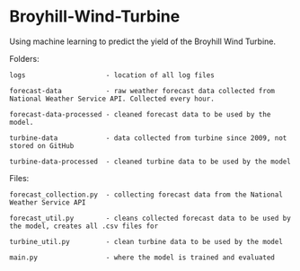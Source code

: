 # Broyhill-Wind-Turbine
Using machine learning to predict the yield of the Broyhill Wind Turbine. 

Folders:

    logs                    - location of all log files

    forecast-data           - raw weather forecast data collected from National Weather Service API. Collected every hour.

    forecast-data-processed - cleaned forecast data to be used by the model.

    turbine-data            - data collected from turbine since 2009, not stored on GitHub

    turbine-data-processed  - cleaned turbine data to be used by the model


Files:

    forecast_collection.py  - collecting forecast data from the National Weather Service API

    forecast_util.py        - cleans collected forecast data to be used by the model, creates all .csv files for 

    turbine_util.py         - clean turbine data to be used by the model

    main.py                 - where the model is trained and evaluated
